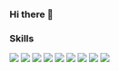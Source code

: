 ### Hi there 👋

<!--
**yumdari/yumdari** is a ✨ _special_ ✨ repository because its `README.md` (this file) appears on your GitHub profile.

Here are some ideas to get you started:

- 🔭 I’m currently working on ...
- 🌱 I’m currently learning ...
- 👯 I’m looking to collaborate on ...
- 🤔 I’m looking for help with ...
- 💬 Ask me about ...
- 📫 How to reach me: ...
- 😄 Pronouns: ...
- ⚡ Fun fact: ...
-->

### Skills

<div>
  <img src="https://img.shields.io/badge/CSS3-1572B6?style=flat-square&logo=CSS3&logoColor=white"/>  <img src="https://img.shields.io/badge/JavaScript-F7DF1E?style=flat-square&logo=JavaScript&logoColor=white"/> <img src="https://img.shields.io/badge/TypeScript-3178C6?style=flat-square&logo=TypeScript&logoColor=white"/> <img src="https://img.shields.io/badge/React-61DAFB?style=flat-square&logo=React&logoColor=white"/> <img src="https://img.shields.io/badge/Express-000000?style=flat-square&logo=Express&logoColor=white"/> <img src="https://img.shields.io/badge/Webpack-8DD6F9?style=flat-square&logo=Webpack&logoColor=white"/> <img src="https://img.shields.io/badge/Jest-C21325?style=flat-square&logo=Jest&logoColor=white"/>
  <img src="https://img.shields.io/badge/Git-F05032?style=flat-square&logo=Git&logoColor=white"/> <img src="https://img.shields.io/badge/MySQL-4479A1?style=flat-square&logo=MySQL&logoColor=white"/></div>
